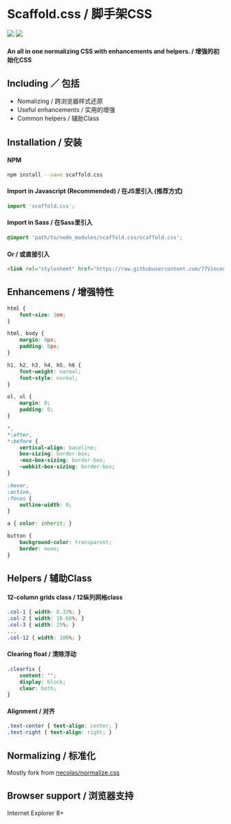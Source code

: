 # Scaffold.css  /  脚手架CSS

<a href="https://travis-ci.org/77Vincent/scaffold.css"><img src="https://travis-ci.org/77Vincent/scaffold.css.svg?branch=master"></a>
<a href="https://www.npmjs.com/package/scaffold.css"><img src="https://img.shields.io/badge/npm-v1.0.13-blue.svg"></a>

#### An all in one normalizing CSS with enhancements and helpers. / 增强的初始化CSS

## Including ／ 包括

* Nomalizing / 跨浏览器样式还原
* Useful enhancements / 实用的增强
* Common helpers / 辅助Class

## Installation / 安装
#### NPM

```sh
npm install --save scaffold.css
```

#### Import in Javascript (Recommended) / 在JS里引入 (推荐方式)

```js
import 'scaffold.css';
```

#### Import in Sass / 在Sass里引入

```scss
@import 'path/to/node_modules/scaffold.css/scaffold.css';
```

#### Or / 或直接引入

```html
<link rel="stylesheet" href="https://raw.githubusercontent.com/77Vincent/scaffold.css/master/scaffold.css">
```

## Enhancemens / 增强特性

```css
html {
    font-size: 1em;
}

html, body {
    margin: 0px;
    padding: 0px;
}

h1, h2, h3, h4, h5, h6 {
    font-weight: normal;
    font-style: normal;
}

ol, ul {
    margin: 0;
    padding: 0;
}

*,
*:after,
*:before {
    vertical-align: baseline;
    box-sizing: border-box;
    -moz-box-sizing: border-box;
    -webkit-box-sizing: border-box;
}

:hover,
:active,                                                                                                                                                      
:focus {
    outline-width: 0;
}

a { color: inherit; }

button {           
    background-color: transparent;
    border: none;                                                                                                                           
}      
```

## Helpers / 辅助Class

#### 12-column grids class / 12纵列网格class
```css
.col-1 { width: 8.33%; }
.col-2 { width: 16.66%; }
.col-3 { width: 25%; }
...
.col-12 { width: 100%; }
```

#### Clearing float / 清除浮动
```css
.clearfix {
    content: "";
    display: block;
    clear: both;
}
```

#### Alignment / 对齐
```css
.text-center { text-align: center; }
.text-right { text-align: right; }
```

## Normalizing / 标准化
Mostly fork from <a href="https://github.com/necolas/normalize.css">necolas/normalize.css</a>

## Browser support / 浏览器支持
Internet Explorer 8+

